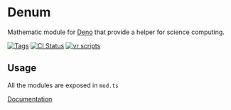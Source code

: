 # Denum

Mathematic module for [Deno](https://deno.land) that provide a helper for science computing.

[![Tags](https://img.shields.io/github/v/release/JOTSR/Denum)](https://github.com/JOTSR/Denum/releases)
[![CI Status](https://img.shields.io/github/workflow/status/JOTSR/Denum/checks)](https://github.com/JOTSR/Denum/actions)
[![vr scripts](https://badges.velociraptor.run/flat.svg)](https://velociraptor.run)

## Usage

All the modules are exposed in `mod.ts`

[Documentation](https://doc.deno.land/https/raw.githubusercontent.com/JOTSR/Denum/master/mod.ts)